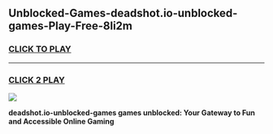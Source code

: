 
## Unblocked-Games-deadshot.io-unblocked-games-Play-Free-8li2m
<h3>
<a href="https://premium76.site?title=deadshot.io-unblocked-games&ref=10A">CLICK TO PLAY</a></h3>
<hr>

<h3>
<a href="https://premium76.site?title=deadshot.io-unblocked-games&ref=10A">CLICK 2 PLAY</a>
  
</h3>

<a href="https://premium76.site?title=deadshot.io-unblocked-games&ref=10A"><img src="https://clearcache.store/games.png"></a>


**deadshot.io-unblocked-games games unblocked: Your Gateway to Fun and Accessible Online Gaming**
